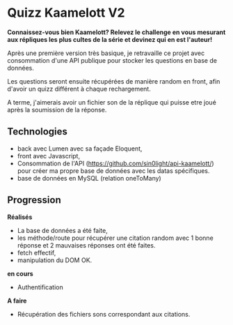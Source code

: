 # Quizz Kaamelott V2

**Connaissez-vous bien Kaamelott? Relevez le challenge en vous mesurant aux répliques les plus cultes de la série et devinez qui en est l'auteur!**

Après une première version très basique, je retravaille ce projet avec consommation d'une API publique pour stocker les questions en base de données.

Les questions seront ensuite récupérées de manière random en front, afin d'avoir un quizz différent à chaque rechargement.

A terme, j'aimerais avoir un fichier son de la réplique qui puisse etre joué après la soumission de la réponse.

## Technologies

- back avec Lumen avec sa façade Eloquent,
- front avec Javascript,
- Consommation de l'API (https://github.com/sin0light/api-kaamelott/) pour créer ma propre base de données avec les datas spécifiques.
- base de données en MySQL (relation oneToMany)


## Progression

**Réalisés**

- La base de données a été faite, 
- les méthode/route pour récupérer une citation random avec 1 bonne réponse et 2 mauvaises réponses ont été faites.
- fetch effectif,
- manipulation du DOM OK.

**en cours**

- Authentification 

**A faire**

- Récupération des fichiers sons correspondant aux citations.